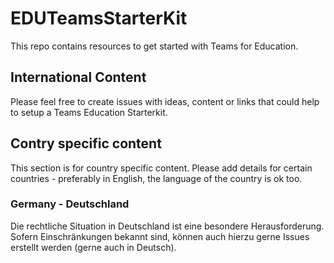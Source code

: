 # EDUTeamsStarterKit

This repo contains resources to get started with Teams for Education.

## International Content

Please feel free to create issues with ideas, content or links that could help to setup a Teams Education Starterkit. 

## Contry specific content

This section is for country specific content. 
Please add details for certain countries - preferably in English, the language of the country is ok too. 

### Germany - Deutschland

Die rechtliche Situation in Deutschland ist eine besondere Herausforderung. Sofern Einschränkungen bekannt sind, können auch hierzu gerne Issues erstellt werden (gerne auch in Deutsch). 
